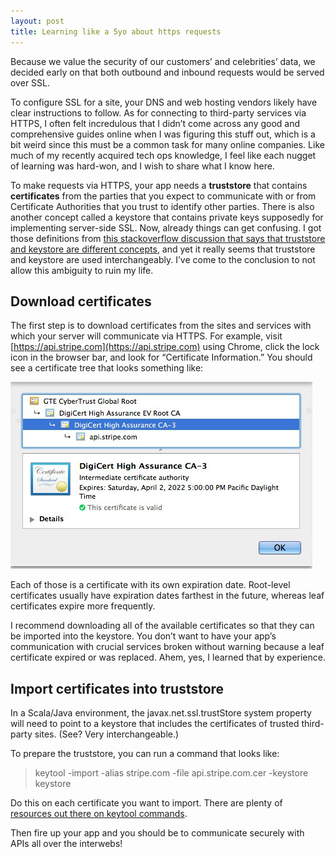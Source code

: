 ```yaml
---
layout: post
title: Learning like a 5yo about https requests
---
```


Because we value the security of our customers’ and celebrities’ data, we decided early on that both outbound and inbound requests would be served over SSL.

To configure SSL for a site, your DNS and web hosting vendors likely have clear instructions to follow. As for connecting to third-party services via HTTPS, I often felt incredulous that I didn’t come across any good and comprehensive guides online when I was figuring this stuff out, which is a bit weird since this must be a common task for many online companies. Like much of my recently acquired tech ops knowledge, I feel like each nugget of learning was hard-won, and I wish to share what I know here.

To make requests via HTTPS, your app needs a <strong>truststore</strong> that contains <strong>certificates</strong> from the parties that you expect to communicate with or from Certificate Authorities that you trust to identify other parties. There is also another concept called a keystore that contains private keys supposedly for implementing server-side SSL. Now, already things can get confusing. I got those definitions from [this stackoverflow discussion that says that truststore and keystore are different concepts](http://stackoverflow.com/questions/318441/truststore-and-keystore-definitions), and yet it really seems that truststore and keystore are used interchangeably. I’ve come to the conclusion to not allow this ambiguity to ruin my life.

## Download certificates

The first step is to download certificates from the sites and services with which your server will communicate via HTTPS. For example, visit [https://api.stripe.com](https://api.stripe.com) using Chrome, click the lock icon in the browser bar, and look for “Certificate Information.” You should see a certificate tree that looks something like:

<img src="/assets/certificate-tree-example.jpg"/> 

Each of those is a certificate with its own expiration date. Root-level certificates usually have expiration dates farthest in the future, whereas leaf certificates expire more frequently.

I recommend downloading all of the available certificates so that they can be imported into the keystore. You don’t want to have your app’s communication with crucial services broken without warning because a leaf certificate expired or was replaced. Ahem, yes, I learned that by experience.

## Import certificates into truststore

In a Scala/Java environment, the javax.net.ssl.trustStore system property will need to point to a keystore that includes the certificates of trusted third-party sites. (See? Very interchangeable.)

To prepare the truststore, you can run a command that looks like:
> keytool -import -alias stripe.com -file api.stripe.com.cer -keystore keystore

Do this on each certificate you want to import. There are plenty of [resources out there on keytool commands](http://www.sslshopper.com/article-most-common-java-keytool-keystore-commands.html).

Then fire up your app and you should be to communicate securely with APIs all over the interwebs!
